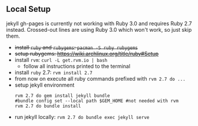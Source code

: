 #

## Local Setup

jekyll gh-pages is currently not working with Ruby 3.0 and requires Ruby 2.7 instead.
Crossed-out lines are using Ruby 3.0 which won't work, so just skip them.

* ~~install `ruby` and `rubygems`: `pacman -S ruby rubygems`~~
* ~~setup rubygems: <https://wiki.archlinux.org/title/ruby#Setup>~~
* install `rvm`: `curl -L get.rvm.io | bash`
    * follow all instructions printed to the terminal
* install `ruby` 2.7: `rvm install 2.7`
* from now on execute all ruby commands prefixed with `rvm 2.7 do ...`
* setup jekyll environment
    ```
    rvm 2.7 do gem install jekyll bundle
    #bundle config set --local path $GEM_HOME #not needed with rvm
    rvm 2.7 do bundle install
    ```
* run jekyll locally: `rvm 2.7 do bundle exec jekyll serve`
